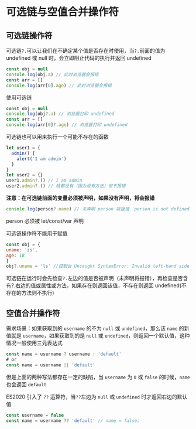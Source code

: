 # 可选链与空值合并操作符

## 可选链操作符

可选链`?.`可以让我们在不确定某个值是否存在时使用，当`?.`前面的值为 undefined 或 null 时，会立即阻止代码的执行并返回 undefined

```js
const obj = null
console.log(obj.a) // 此时浏览器会报错
const arr = []
console.log(arr[0].age) // 此时浏览器会报错
```

使用可选链

```js
const obj = null
console.log(obj?.a) // 浏览器打印 undefined
const arr = []
console.log(arr[0]?.age) // 浏览器打印 undefined
```

可选链也可以用来执行一个可能不存在的函数

```js
let user1 = {
  admin() {
    alert('I am admin')
  }
}
let user2 = {}
user1.admin?.() // I am admin
user2.admin?.() // 啥都没有（因为没有方法）但不报错
```

**注意：在可选链前面的变量必须被声明，如果没有声明，将会报错**

```js
console.log(person?.name) // 未声明 person 将报错 `person is not defined`
```

person 必须被 let/const/var 声明

可选链操作符不能用于赋值

```js
const obj = {
uname: 'zs',
age: 18
}
obj?.uname = 'ls' //控制台 Uncaught SyntaxError: Invalid left-hand side in assignment
```

可选链在运行时会先检查`?.`左边的值是否被声明（未声明将报错），再检查是否含有?.右边的值或属性或方法，如果存在则返回该值，不存在则返回 undefined(不存在的方法则不执行)

## 空值合并操作符

需求场景：如果获取到的 `username` 的不为 `null` 或 `undefined`，那么该 `name` 的新值就是 `username`，如果获取到的是 `null` 或 `undefined`，则返回一个默认值，这种情况一般使用三元表达式

```js
const name = username ? username : 'default'
# or
const name = username || 'default'
```

但是上面的两种写法都存在一定的缺陷，当 `username` 为 `0` 或 `false` 的时候，`name` 也会返回 `default`

ES2020 引入了 `??` 运算符，当`??`左边为 `null` 或 `undefined` 时才返回右边的默认值

```js
const username = false
const name = username ?? 'default' // name = false;
```
